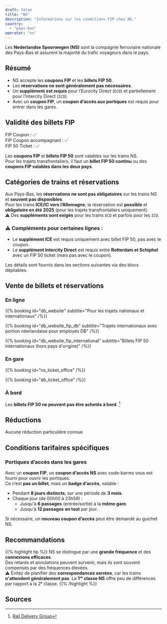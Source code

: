 ```yaml
---
draft: false
title: "NS"
description: "Informations sur les conditions FIP chez NS."
country:
  - "pays-bas"
operator: "ns"
---
```


Les **Nederlandse Spoorwegen (NS)** sont la compagnie ferroviaire nationale des Pays-Bas et assurent la majorité du trafic voyageurs dans le pays.

## Résumé

- NS accepte les **coupons FIP** et les **billets FIP 50**.
- Les **réservations ne sont généralement pas nécessaires**.
- Un **supplément est requis** pour l’Eurocity Direct (`ECD`) et partiellement pour l’Intercity Direct (`ICD`).
- Avec un **coupon FIP**, un **coupon d’accès aux portiques** est requis pour entrer dans les gares.

## Validité des billets FIP

FIP Coupon : ✅ \
FIP Coupon accompagnant : ✅ \
FIP 50 Ticket : ✅

Les **coupons FIP** et **billets FIP 50** sont valables sur les trains NS. \
Pour les trajets transfrontaliers, il faut un **billet FIP 50 continu** ou des **coupons FIP valables dans les deux pays**.

## Catégories de trains et réservations

Aux Pays-Bas, les **réservations ne sont pas obligatoires** sur les trains NS et **souvent pas disponibles**. \
Pour les trains **ICE/IC vers l’Allemagne**, la réservation est **possible** et **obligatoire en été 2025** (pour les trajets transfrontaliers uniquement). \
⚠️ Des **suppléments sont exigés** pour les trains `ECD` et parfois pour les `ICD`.

### ⚠️ Compléments pour certaines lignes :
- Le **supplément ICE** est requis uniquement avec billet FIP 50, pas avec le coupon.
- Le **supplément Intercity Direct** est requis entre **Rotterdam et Schiphol** avec un FIP 50 ticket (mais pas avec le coupon).

Les détails sont fournis dans les sections suivantes via des blocs dépliables.

## Vente de billets et réservations

### En ligne

{{% booking id="db_website"
    subtitle="Pour les trajets nationaux et internationaux"
/%}}

{{% booking id="db_website_fip_db"
    subtitle="Trajets internationaux avec portion néerlandaise pour employés DB"
/%}}

{{% booking id="db_website_fip_international"
    subtitle="Billets FIP 50 internationaux (hors pays d'origine)"
/%}}

### En gare

{{% booking id="ns_ticket_office" /%}}

{{% booking id="db_ticket_office" /%}}

### À bord

Les **billets FIP 50 ne peuvent pas être achetés à bord**. [^1]

## Réductions

Aucune réduction particulière connue.

## Conditions tarifaires spécifiques

### Portiques d’accès dans les gares

Avec un **coupon FIP**, un **coupon d’accès NS** avec code-barres vous est fourni pour ouvrir les portiques. \
Ce n’est **pas un billet**, mais un **badge d’accès**, valable :

- Pendant **8 jours distincts**, sur une période de **3 mois**.
- Chaque jour (de 00h00 à 23h59) :
  - Jusqu'à **6 passages** (entrée/sortie) à la **même gare**.
  - Jusqu'à **12 passages** **en tout** par jour.

Si nécessaire, un **nouveau coupon d’accès** peut être demandé au guichet NS.

## Recommandations

{{% highlight tip %}}
NS se distingue par une **grande fréquence** et des **connexions efficaces**. \
Des retards et annulations peuvent survenir, mais ils sont souvent compensés par des fréquences élevées. \
⚠️ Évitez de planifier des **correspondances serrées**, car les trains **n'attendent généralement pas**.
La **1ʳᵉ classe NS** offre peu de différences par rapport à la 2ᵉ classe.
{{% /highlight %}}

## Sources

[^1]: [Rail Delivery Group](https://www.raildeliverygroup.com/rst/europe-and-fip.html)
